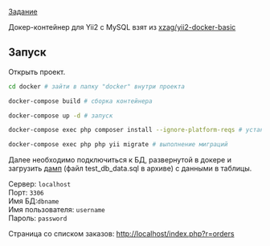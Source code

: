 [Задание](https://docs.google.com/document/d/1WNDPzGEs-zgsTvoQ6KS3KyP4F_7il94_DWujKc0PkJ0)

Докер-контейнер для Yii2 с MySQL взят из [xzag/yii2-docker-basic](https://github.com/xzag/yii2-docker-basic)
## Запуск
Открыть проект.
```bash
cd docker # зайти в папку "docker" внутри проекта
```

```bash
docker-compose build # сборка контейнера
```

```bash
docker-compose up -d # запуск
```

```bash
docker-compose exec php composer install --ignore-platform-reqs # установка зависимостей composer 
```

```bash
docker-compose exec php php yii migrate # выполнение миграций
```

Далее необходимо подключиться к БД, развернутой в докере и загрузить [дамп](https://drive.google.com/file/d/1hC4ckALINe0rgfDyYpoZiZRZ30EpEwLn/view?usp=sharing) (файл test_db_data.sql в архиве) с данными в таблицы.

Сервер: `localhost` </br>
Порт: `3306` </br>
Имя БД:`dbname` </br>
Имя пользователя: `username` </br>
Пароль: `password` </br>

Страница со списком заказов:
[http://localhost/index.php?r=orders](http://localhost/index.php?r=orders)
